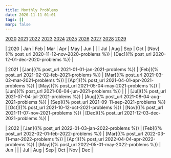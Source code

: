 ```yaml
---
title: Monthly Problems
date: 2020-11-11 01:01
tags: []
marp: false
---
```


[2020](#2020) [2021](#2021) [2022](#2022) [2023](#2023) [2024](#2024)
[2025](#2025) [2026](#2026) [2027](#2027) [2028](#2028) [2029](#2029)

| <a name="2020">2020</a> | Jan | Feb | Mar | Apr | May | Jun |
| | Jul | Aug | Sep | Oct | [Nov]({% post_url 2020-11-12-nov-2020-problems %}) | [Dec]({% post_url 2020-12-01-dec-2020-problems %}) |

| <a name="2021">2021</a> | [Jan]({% post_url 2021-01-01-jan-2021-problems %}) | [Feb]({% post_url 2021-02-02-feb-2021-problems %}) | [Mar]({% post_url 2021-03-02-mar-2021-problems %}) | [Apr]({% post_url 2021-04-01-apr-2021-problems %}) | [May]({% post_url 2021-05-04-may-2021-problems %}) | [Jun]({% post_url 2021-06-04-jun-2021-problems %}) |
| | [Jul]({% post_url 2021-07-04-jul-2021-problems %}) | [Aug]({% post_url 2021-08-04-aug-2021-problems %}) | [Sep]({% post_url 2021-09-11-sep-2021-problems %}) | [Oct]({% post_url 2021-10-12-oct-2021-problems %}) | [Nov]({% post_url 2021-11-07-nov-2021-problems %}) | [Dec]({% post_url 2021-12-03-dec-2021-problems %}) |

| <a name="2022">2022</a> | [Jan]({% post_url 2022-01-03-jan-2022-problems %}) | [Feb]({% post_url 2022-02-01-feb-2022-problems %}) | [Mar]({% post_url 2022-03-11-mar-2022-problems %}) | [Apr]({% post_url 2022-04-04-apr-2022-problems %}) | [May]({% post_url 2022-05-01-may-2022-problems %}) | Jun |
| | Jul | Aug | Sep | Oct | Nov | Dec |

